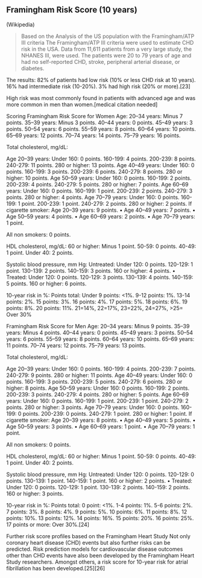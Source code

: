 ## Framingham Risk Score (10 years)

(Wikipedia)

>Based on the Analysis of the US population with the Framingham/ATP III criteria
The Framingham/ATP III criteria were used to estimate CHD risk in the USA. Data from 11,611 patients from a very large study, the NHANES III, were used. The patients were 20 to 79 years of age and had no self-reported CHD, stroke, peripheral arterial disease, or diabetes.

The results: 82% of patients had low risk (10% or less CHD risk at 10 years). 16% had intermediate risk (10-20%). 3% had high risk (20% or more).[23]

High risk was most commonly found in patients with advanced age and was more common in men than women.[medical citation needed]

Scoring
Framingham Risk Score for Women
Age: 20–34 years: Minus 7 points. 35–39 years: Minus 3 points. 40–44 years: 0 points. 45–49 years: 3 points. 50–54 years: 6 points. 55–59 years: 8 points. 60–64 years: 10 points. 65–69 years: 12 points. 70–74 years: 14 points. 75–79 years: 16 points.

Total cholesterol, mg/dL:

Age 20–39 years: Under 160: 0 points. 160-199: 4 points. 200-239: 8 points. 240-279: 11 points. 280 or higher: 13 points.
Age 40–49 years: Under 160: 0 points. 160-199: 3 points. 200-239: 6 points. 240-279: 8 points. 280 or higher: 10 points.
Age 50–59 years: Under 160: 0 points. 160-199: 2 points. 200-239: 4 points. 240-279: 5 points. 280 or higher: 7 points.
Age 60–69 years: Under 160: 0 points. 160-199: 1 point. 200-239: 2 points. 240-279: 3 points. 280 or higher: 4 points.
Age 70–79 years: Under 160: 0 points. 160-199: 1 point. 200-239: 1 point. 240-279: 2 points. 280 or higher: 2 points.
If cigarette smoker: Age 20–39 years: 9 points. • Age 40–49 years: 7 points. • Age 50–59 years: 4 points. • Age 60–69 years: 2 points. • Age 70–79 years: 1 point.

All non smokers: 0 points.

HDL cholesterol, mg/dL: 60 or higher: Minus 1 point. 50-59: 0 points. 40-49: 1 point. Under 40: 2 points.

Systolic blood pressure, mm Hg: Untreated: Under 120: 0 points. 120-129: 1 point. 130-139: 2 points. 140-159: 3 points. 160 or higher: 4 points. • Treated: Under 120: 0 points. 120-129: 3 points. 130-139: 4 points. 140-159: 5 points. 160 or higher: 6 points.

10-year risk in %: Points total: Under 9 points: <1%. 9-12 points: 1%. 13-14 points: 2%. 15 points: 3%. 16 points: 4%. 17 points: 5%. 18 points: 6%. 19 points: 8%. 20 points: 11%. 21=14%, 22=17%, 23=22%, 24=27%, >25= Over 30%

Framingham Risk Score for Men
Age: 20–34 years: Minus 9 points. 35–39 years: Minus 4 points. 40–44 years: 0 points. 45–49 years: 3 points. 50–54 years: 6 points. 55–59 years: 8 points. 60–64 years: 10 points. 65–69 years: 11 points. 70–74 years: 12 points. 75–79 years: 13 points.

Total cholesterol, mg/dL:

Age 20–39 years: Under 160: 0 points. 160-199: 4 points. 200-239: 7 points. 240-279: 9 points. 280 or higher: 11 points.
Age 40–49 years: Under 160: 0 points. 160-199: 3 points. 200-239: 5 points. 240-279: 6 points. 280 or higher: 8 points.
Age 50–59 years: Under 160: 0 points. 160-199: 2 points. 200-239: 3 points. 240-279: 4 points. 280 or higher: 5 points.
Age 60–69 years: Under 160: 0 points. 160-199: 1 point. 200-239: 1 point. 240-279: 2 points. 280 or higher: 3 points.
Age 70–79 years: Under 160: 0 points. 160-199: 0 points. 200-239: 0 points. 240-279: 1 point. 280 or higher: 1 point.
If cigarette smoker: Age 20–39 years: 8 points. • Age 40–49 years: 5 points. • Age 50–59 years: 3 points. • Age 60–69 years: 1 point. • Age 70–79 years: 1 point.

All non smokers: 0 points.

HDL cholesterol, mg/dL: 60 or higher: Minus 1 point. 50-59: 0 points. 40-49: 1 point. Under 40: 2 points.

Systolic blood pressure, mm Hg: Untreated: Under 120: 0 points. 120-129: 0 points. 130-139: 1 point. 140-159: 1 point. 160 or higher: 2 points. • Treated: Under 120: 0 points. 120-129: 1 point. 130-139: 2 points. 140-159: 2 points. 160 or higher: 3 points.

10-year risk in %: Points total: 0 point: <1%. 1-4 points: 1%. 5-6 points: 2%. 7 points: 3%. 8 points: 4%. 9 points: 5%. 10 points: 6%. 11 points: 8%. 12 points: 10%. 13 points: 12%. 14 points: 16%. 15 points: 20%. 16 points: 25%. 17 points or more: Over 30%.[24]

Further risk score profiles based on the Framingham Heart Study
Not only coronary heart disease (CHD) events but also further risks can be predicted. Risk prediction models for cardiovascular disease outcomes other than CHD events have also been developed by the Framingham Heart Study researchers. Amongst others, a risk score for 10-year risk for atrial fibrillation has been developed.[25][26]
